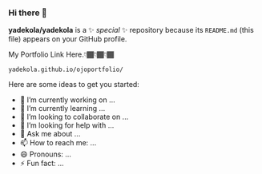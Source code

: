 ### Hi there 👋


**yadekola/yadekola** is a ✨ _special_ ✨ repository because its `README.md` (this file) appears on your GitHub profile.

My Portfolio Link Here.👇🏾👇🏾👇🏾

    yadekola.github.io/ojoportfolio/

Here are some ideas to get you started:

- 🔭 I’m currently working on ...
- 🌱 I’m currently learning ...
- 👯 I’m looking to collaborate on ...
- 🤔 I’m looking for help with ...
- 💬 Ask me about ...
- 📫 How to reach me: ...
- 😄 Pronouns: ...
- ⚡ Fun fact: ...


